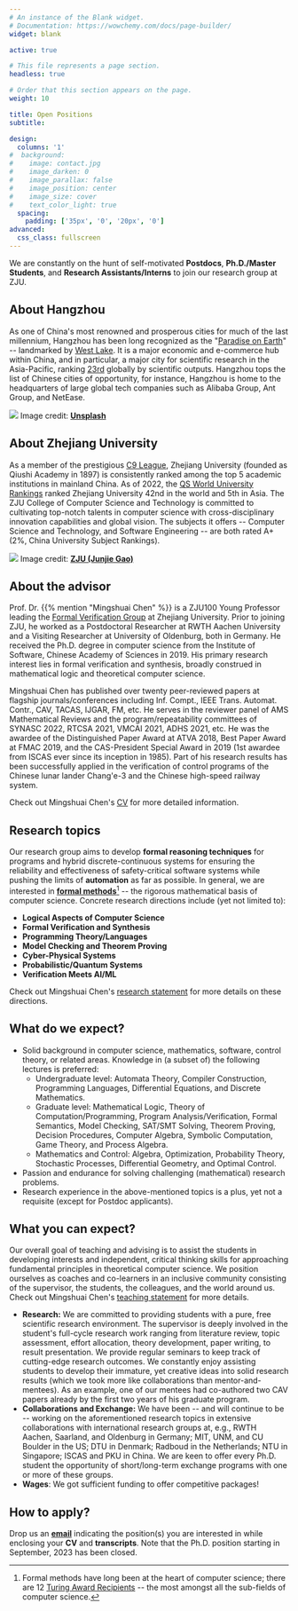 ```yaml
---
# An instance of the Blank widget.
# Documentation: https://wowchemy.com/docs/page-builder/
widget: blank

active: true

# This file represents a page section.
headless: true

# Order that this section appears on the page.
weight: 10

title: Open Positions
subtitle:

design:
  columns: '1'
#  background:
#    image: contact.jpg
#    image_darken: 0
#    image_parallax: false
#    image_position: center
#    image_size: cover
#    text_color_light: true
  spacing:
    padding: ['35px', '0', '20px', '0']
advanced:
  css_class: fullscreen
---
```


We are constantly on the hunt of self-motivated **Postdocs**, **Ph.D./Master Students**, and **Research Assistants/Interns** to join our research group at ZJU.


## About Hangzhou

As one of China's most renowned and prosperous cities for much of the last millennium, Hangzhou has been long recognized as the "[Paradise on Earth](https://en.wikipedia.org/wiki/Hangzhou#Ancient_proverbs_about_Hangzhou)" -- landmarked by [West Lake](https://en.wikipedia.org/wiki/West_Lake). It is a major economic and e-commerce hub within China, and in particular, a major city for scientific research in the Asia-Pacific, ranking [23rd](https://en.wikipedia.org/wiki/List_of_cities_by_scientific_output) globally by scientific outputs. Hangzhou tops the list of Chinese cities of opportunity, for instance, Hangzhou is home to the headquarters of large global tech companies such as Alibaba Group, Ant Group, and NetEase.

<div style="position: relative">
    <img src="/files/West-Lake.jpeg">
    <span class="article-header-caption">Image credit: <a href="https://unsplash.com/" target="_blank" rel="noopener"><strong>Unsplash</strong></a></span>
</div>

<!-- ![West Lake](/files/West-Lake.jpeg "Image credit: [**Unsplash**](https://unsplash.com/)") -->


## About Zhejiang University

As a member of the prestigious [C9 League](https://en.wikipedia.org/wiki/C9_League), Zhejiang University (founded as Qiushi Academy in 1897) is consistently ranked among the top 5 academic institutions in mainland China. As of 2022, the [QS World University Rankings](https://en.wikipedia.org/wiki/QS_World_University_Rankings) ranked Zhejiang University 42nd in the world and 5th in Asia. The ZJU College of Computer Science and Technology is committed to cultivating top-notch talents in computer science with cross-disciplinary innovation capabilities and global vision. The subjects it offers -- Computer Science and Technology, and Software Engineering -- are both rated A+ (2%, China University Subject Rankings).

<div style="position: relative">
    <img src="/files/ZJU.jpeg">
    <span class="article-header-caption">Image credit: <a href="https://www.zju.edu.cn/english/" target="_blank" rel="noopener"><strong>ZJU (Junjie Gao)</strong></a></span>
</div>


## About the advisor

Prof. Dr. {{% mention "Mingshuai Chen" %}} is a ZJU100 Young Professor leading the [Formal Verification Group](https://fiction-zju.github.io/) at Zhejiang University. Prior to joining ZJU, he worked as a Postdoctoral Researcher at RWTH Aachen University and a Visiting Researcher at University of Oldenburg, both in Germany. He received the Ph.D. degree in computer science from the Institute of Software, Chinese Academy of Sciences in 2019. His primary research interest lies in formal verification and synthesis, broadly construed in mathematical logic and theoretical computer science.

Mingshuai Chen has published over twenty peer-reviewed papers at flagship journals/conferences including Inf. Compt., IEEE Trans. Automat. Contr., CAV, TACAS, IJGAR, FM, etc. He serves in the reviewer panel of AMS Mathematical Reviews and the program/repeatability committees of SYNASC 2022, RTCSA 2021, VMCAI 2021, ADHS 2021, etc. He was the awardee of the Distinguished Paper Award at ATVA 2018, Best Paper Award at FMAC 2019, and the CAS-President Special Award in 2019 (1st awardee from ISCAS ever since its inception in 1985). Part of his research results has been successfully applied in the verification of control programs of the Chinese lunar lander Chang'e-3 and the Chinese high-speed railway system.

<i class="fa-solid fa-download"></i> Check out Mingshuai Chen's [CV](/files/CV_Mingshuai%20Chen.pdf) for more detailed information.


## Research topics

Our research group aims to develop **formal reasoning techniques** for programs and hybrid discrete-continuous systems for ensuring the reliability and effectiveness of safety-critical software systems while pushing the limits of **automation** as far as possible. In general, we are interested in [**formal methods**](https://link.springer.com/chapter/10.1007/978-3-319-06410-9_4)[^note-FM] -- the rigorous mathematical basis of computer science. Concrete research directions include (yet not limited to):

* **Logical Aspects of Computer Science**
* **Formal Verification and Synthesis**
* **Programming Theory/Languages**
* **Model Checking and Theorem Proving**
* **Cyber-Physical Systems**
* **Probabilistic/Quantum Systems**
* **Verification Meets AI/ML**

<i class="fa-solid fa-download"></i> Check out Mingshuai Chen's [research statement](/files/Research%20Statement_Mingshuai%20Chen.pdf) for more details on these directions.

[^note-FM]: Formal methods have long been at the heart of computer science; there are 12 [Turing Award Recipients](https://en.wikipedia.org/wiki/Turing_Award#Recipients) -- the most amongst all the sub-fields of computer science.


## What do we expect?

* Solid background in computer science, mathematics, software, control theory, or related areas. Knowledge in (a subset of) the following lectures is preferred:
  - Undergraduate level: Automata Theory, Compiler Construction, Programming Languages, Differential Equations, and Discrete Mathematics.
  - Graduate level: Mathematical Logic, Theory of Computation/Programming, Program Analysis/Verification, Formal Semantics, Model Checking, SAT/SMT Solving, Theorem Proving, Decision Procedures, Computer Algebra, Symbolic Computation, Game Theory, and Process Algebra.
  - Mathematics and Control: Algebra, Optimization, Probability Theory, Stochastic Processes, Differential Geometry, and Optimal Control.
* Passion and endurance for solving challenging (mathematical) research problems.
* Research experience in the above-mentioned topics is a plus, yet not a requisite (except for Postdoc applicants).


## What you can expect?

Our overall goal of teaching and advising is to assist the students in developing interests and independent, critical thinking skills for approaching fundamental principles in theoretical computer science. We position ourselves as coaches and co-learners in an inclusive community consisting of the supervisor, the students, the colleagues, and the world around us. <i class="fa-solid fa-download"></i> Check out Mingshuai Chen's [teaching statement](/files/Teaching%20Statement_Mingshuai%20Chen.pdf) for more details.

* **Research:** We are committed to providing students with a pure, free scientific research environment. The supervisor is deeply involved in the student's full-cycle research work ranging from literature review, topic assessment, effort allocation, theory development, paper writing, to result presentation. We provide regular seminars to keep track of cutting-edge research outcomes. We constantly enjoy assisting students to develop their immature, yet creative ideas into solid research results (which we took more like collaborations than mentor-and-mentees). As an example, one of our mentees had co-authored two CAV papers already by the first two years of his graduate program.
* **Collaborations and Exchange:** We have been -- and will continue to be -- working on the aforementioned research topics in extensive collaborations with international research groups at, e.g., RWTH Aachen, Saarland, and Oldenburg in Germany; MIT, UNM, and CU Boulder in the US; DTU in Denmark; Radboud in the Netherlands; NTU in Singapore; ISCAS and PKU in China. We are keen to offer every Ph.D. student the opportunity of short/long-term exchange programs with one or more of these groups.
* **Wages**: We got sufficient funding to offer competitive packages!


## How to apply?

<i class="fa-solid fa-envelope"></i> Drop us an [**email**](mailto:m.chen@zju.edu.cn) indicating the position(s) you are interested in while enclosing your **CV** and **transcripts**. Note that the Ph.D. position starting in September, 2023 has been closed.
